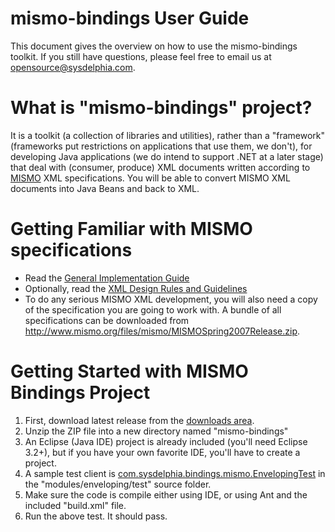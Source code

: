 # mismo-bindings User Guide #

This document gives the overview on how to use the mismo-bindings toolkit. If you still have questions, please feel free to email us at [opensource@sysdelphia.com](mailto:opensource@sysdelphia.com).

# What is "mismo-bindings" project? #
It is a toolkit (a collection of libraries and utilities), rather than a "framework" (frameworks put restrictions on applications that use them, we don't), for developing Java applications (we do intend to support .NET at a later stage) that deal with (consumer, produce) XML documents written according to [MISMO](http://www.mismo.org) XML specifications. You will be able to convert MISMO XML documents into Java Beans and back to XML.

# Getting Familiar with MISMO specifications #
  * Read the [General Implementation Guide](http://www.mismo.org/files/mismo/MISMOGeneralImplementationGuidev2.pdf)
  * Optionally, read the [XML Design Rules and Guidelines](http://www.mismo.org/files/mismo/MISMOXMLDesignRulesandGuidelines,RC10.pdf)
  * To do any serious MISMO XML development, you will also need a copy of the specification you are going to work with. A bundle of all specifications can be downloaded from http://www.mismo.org/files/mismo/MISMOSpring2007Release.zip.

# Getting Started with MISMO Bindings Project #
  1. First, download latest release from the [downloads area](http://code.google.com/p/mismo-bindings/downloads/list).
  1. Unzip the ZIP file into a new directory named "mismo-bindings"
  1. An Eclipse (Java IDE) project is already included (you'll need Eclipse 3.2+), but if you have your own favorite IDE, you'll have to create a project.
  1. A sample test client is [com.sysdelphia.bindings.mismo.EnvelopingTest](http://mismo-bindings.googlecode.com/svn/trunk/modules/enveloping/test/com/sysdelphia/bindings/mismo/EnvelopingTest.java) in the "modules/enveloping/test" source folder.
  1. Make sure the code is compile either using IDE, or using Ant and the included "build.xml" file.
  1. Run the above test. It should pass.